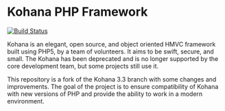 # Kohana PHP Framework

[![Build Status](https://travis-ci.org/lestor/kohana.svg?branch=3.3%2Fdevelop)](https://travis-ci.org/lestor/kohana)

Kohana is an elegant, open source, and object oriented HMVC framework built using PHP5, by a team of volunteers. It aims to be swift, secure, and small. The Kohana has been deprecated and is no longer supported by the core development team, but some projects still use it.

This repository is a fork of the Kohana 3.3 branch with some changes and improvements. The goal of the project is to ensure compatibility of Kohana with new versions of PHP and provide the ability to work in a modern environment.